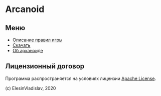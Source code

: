 # Arcanoid

## Меню

- [Описание правил игры](/a/)
- [Скачать](/b/index.html)
- [Об арканоиде](/c/)

## Лицензионный договор

Программа распространяется на условиях лицензии [Apache License](https://apache.org/licenses/LICENSE-2.0.txt).

(c) ElesinVladislav, 2020